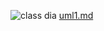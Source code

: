 ![class dia](https://user-images.githubusercontent.com/94382811/142795228-6b23de71-1db1-4109-b3af-0f77958be13a.jpg)
[uml1.md](https://github.com/Ram40020916/M1_Application_MBU/files/7563516/uml1.md)

